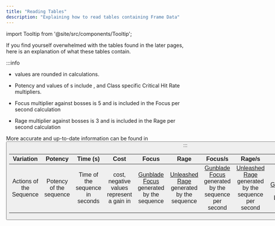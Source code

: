 ```yaml
---
title: "Reading Tables"
description: "Explaining how to read tables containing Frame Data"
---
```


import Tooltip from '@site/src/components/Tooltip';

If you find yourself overwhelmed with the tables found in the later pages, here is an explanation of what these tables contain.

:::info
* <Tooltip term="DPS" /> values are rounded in calculations.

* Potency and <Tooltip term="DPS" /> values of <Tooltip term="PA" />s include [<Tooltip term="RB" />](/skill-tree/skills#relentless-blade), [<Tooltip term="RBR" />](/skill-tree/skills#relentless-blade-reinforce) and Class specific Critical Hit Rate multipliers.

* Focus multiplier against bosses is 5 and is included in the Focus per second calculation

* Rage multiplier against bosses is 3 and is included in the Rage per second calculation

More accurate and up-to-date information can be found in <Button label="Frame Data" variant="secondary" link="/moveset/framedata" />
:::

| Variation | Potency | Time (s) | <Tooltip term="PP" /> Cost | Focus | Rage | Focus/s | Rage/s | <Tooltip term="F0" /> <Tooltip term="DPS" /> | <Tooltip term="F5" /> <Tooltip term="DPS" /> | <Tooltip term="OD" /> <Tooltip term="DPS" /> |
| :---: | :---: | :---: | :---: | :---: | :---: | :---: | :---: | :---: | :---: | :---: |
| Actions of the Sequence | Potency of the sequence | Time of the sequence in seconds | <Tooltip term="PP" /> cost, negative values represent a gain in <Tooltip term="PP" /> | [Gunblade Focus](/skill-tree/skills#gunblade-focus) generated by the sequence | [Unleashed Rage](/skill-tree/skills#unleashed-rage) generated by the sequence | [Gunblade Focus](/skill-tree/skills#gunblade-focus) generated by the sequence per second | [Unleashed Rage](/skill-tree/skills#unleashed-rage) generated by the sequence per second | <Tooltip term="DPS" /> at [Gunblade Focus](/skill-tree/skills#gunblade-focus) Level 0 | <Tooltip term="DPS" /> at [Gunblade Focus](/skill-tree/skills#gunblade-focus) Level 5 | <Tooltip term="DPS" /> at [Gunblade Focus](/skill-tree/skills#gunblade-focus) Overdrive |